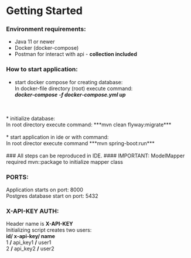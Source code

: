 # Getting Started

### Environment requirements:
* Java 11 or newer
* Docker (docker-compose)
* Postman for interact with api - **collection included**

### How to start application:
* start docker compose for creating database: 
<br> In docker-file directory (root) execute command: 
<br>***docker-compose -f docker-compose.yml up***
<br> 
<br>
* initialize database: 
<br> In root directory execute command: ***mvn clean flyway:migrate***
<br>
<br>
* start application in ide or with command: 
<br> In root director execute command ***mvn spring-boot:run***
<br>
<br>
### All steps can be reproduced in IDE.
#### IMPORTANT: ModelMapper required mvn::package to initialize mapper class

### PORTS: 
Application starts on port: 8000
<br> Postgres database start on port: 5432

### X-API-KEY AUTH:
Header name is **X-API-KEY**
<br> Initializing script creates two users:
<br> **id/ x-api-key/ name** 
<br> 1 **/** api_key1 **/** user1
<br> 2 **/** api_key2 **/** user2


